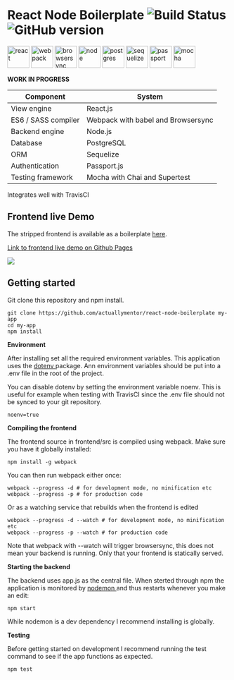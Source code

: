 # React Node Boilerplate ![Build Status](https://travis-ci.org/actuallymentor/react-node-boilerplate.svg?branch=development)  ![GitHub version](https://badge.fury.io/gh/actuallymentor%2Freact-node-boilerplate.svg)

<img height="50px" alt="react" src="http://i.imgur.com/D19TgT8.png" />
<img height="50px" alt="webpack" src="http://i.imgur.com/ZtANAeL.png" />
<img height="50px" alt="browsersync" src="http://i.imgur.com/L5peje9.png" />
<img height="50px" alt="node" src="http://i.imgur.com/PYufxoi.png" />
<img height="50px" alt="postgres" src="http://i.imgur.com/AldJhsu.png" />
<img height="50px" alt="sequelize" src="http://i.imgur.com/Tb20nQM.png" />
<img height="50px" alt="passport" src="http://i.imgur.com/AFsm9Z1.png" />
<img height="50px" alt="mocha" src="http://i.imgur.com/yo9d9Qe.png" />

**WORK IN PROGRESS**

| Component | System |
| ---------- | -------- |
| View engine | React.js |
| ES6 / SASS compiler | Webpack with babel and Browsersync |
| Backend engine | Node.js |
| Database | PostgreSQL |
| ORM | Sequelize |
| Authentication | Passport.js |
| Testing framework | Mocha with Chai and Supertest |

Integrates well with TravisCI

## Frontend live Demo

The stripped frontend is available as a boilerplate [here]( https://github.com/actuallymentor/react-frontend-boilerplate ).

[Link to frontend live demo on Github Pages]( https://actuallymentor.github.io/react-frontend-boilerplate/ )

<a href="https://actuallymentor.github.io/react-frontend-boilerplate/"><img src="http://i.imgur.com/xNMHVx5.png" /></a>

## Getting started

Git clone this repository and npm install.

``` shell
git clone https://github.com/actuallymentor/react-node-boilerplate my-app
cd my-app
npm install
```

**Environment**

After installing set all the required environment variables. This application uses the [ dotenv ]( https://github.com/bkeepers/dotenv ) package. Ann environment variables should be put into a .env file in the root of the project.

You can disable dotenv by setting the environment variable noenv. This is useful for example when testing with TravisCI since the .env file should not be synced to your git repository.

```shell
noenv=true
```

**Compiling the frontend**

The frontend source in frontend/src is compiled using webpack. Make sure you have it globally installed:

```shell
npm install -g webpack
```

You can then run webpack either once:

```shell
webpack --progress -d # for development mode, no minification etc
webpack --progress -p # for production code

```

Or as a watching service that rebuilds when the frontend is edited

```shell
webpack --progress -d --watch # for development mode, no minification etc
webpack --progress -p --watch # for production code
```

Note that webpack with --watch will trigger browsersync, this does not mean your backend is running. Only that your frontend is statically served.

**Starting the backend**

The backend uses app.js as the central file. When sterted through npm the application is monitored by [ nodemon ]( https://github.com/remy/nodemon ) and thus restarts whenever you make an edit:

```shell
npm start
```

While nodemon is a dev dependency I recommend installing is globally.

**Testing**

Before getting started on development I recommend running the test command to see if the app functions as expected.

```shell
npm test
```

